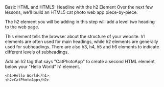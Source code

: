 Basic HTML and HTML5: Headline with the h2 Element
Over the next few lessons, we'll build an HTML5 cat photo web app piece-by-piece.

The h2 element you will be adding in this step will add a level two heading to the web page.

This element tells the browser about the structure of your website. h1 elements are often used for main headings, while h2 elements are generally used for subheadings. There are also h3, h4, h5 and h6 elements to indicate different levels of subheadings.


Add an h2 tag that says "CatPhotoApp" to create a second HTML element below your "Hello World" h1 element.

```
<h1>Hello World</h1>
<h2>CatPhotoApp</h2>
```